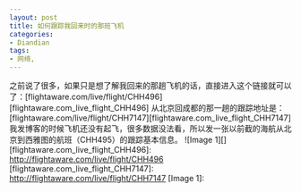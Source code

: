 ```yaml
---
layout: post
title: 如何跟踪我回来时的那班飞机
categories:
- Diandian
tags:
- 网络, 
---
```

之前说了很多，如果只是想了解我回来的那趟飞机的话，直接进入这个链接就可以了：\[flightaware.com/live/flight/CHH496\]\[flightaware.com\_live\_flight\_CHH496\] 从北京回成都的那一趟的跟踪地址是：\[flightaware.com/live/flight/CHH7147\]\[flightaware.com\_live\_flight\_CHH7147\] 我发博客的时候飞机还没有起飞，很多数据没法看，所以发一张以前截的海航从北京到西雅图的航班（CHH495）的跟踪基本信息。 !\[Image 1\]\[\] \[flightaware.com\_live\_flight\_CHH496\]: http://flightaware.com/live/flight/CHH496 \[flightaware.com\_live\_flight\_CHH7147\]: http://flightaware.com/live/flight/CHH7147 \[Image 1\]: